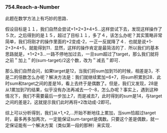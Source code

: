 ### 754.Reach-a-Number

此题在数学方法上有巧妙的思路．

假设目标是１１，我们自然会尝试+1+2+3+4+5...这样尝试下去，发现这样操作了５次，之后得到的是１５，超过了目标１１，多了４，该怎么办呢？其实策略非常简单，我们将刚才的操作里面的+2变成-2，一正一反就降了４．也就是说+1-2+3+4+5，就能得到11．显然，这样的操作肯定是最简洁的了．所以我们的基本思路就是，+1+2+3...一路不停地加过去，一旦sum超过了target，那么我们就将之前＂加上＂的(sum-target)/2这个数，改为＂减去＂即可．

那么我们自然会问，如果target是12，当我们将sum加到15的时候，相差是3，不是二的倍数怎么办呢？解决方法是：我们就继续累加+6+7，将sum积累到28．此时sum和target之间的差是16，看上去终于是偶数了。但是，我们又发现，28是从1累加到7的结果，似乎没有办法再减去一个-8，怎么办呢？事实上，遇到这种情况下，我们不需要最后一步加上7，而是减去7，此时得到的sum是14，与target之间的差是2，这就提示我们此时再将+2改动成-2即可。

综上可以分析得到，我们从+1,+2,...开始不断地往上累加，当sum恰超过target时，最多再多加两次，一定能保证sum-target是偶数。只要这个差是偶数，就一定保证能有一个解决方案（类似第一段的那种）来实现．
